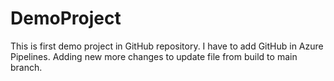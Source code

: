 # DemoProject
This is first demo project in GitHub repository.
I have to add GitHub in Azure Pipelines.
Adding new more changes to update file from build to main branch.
